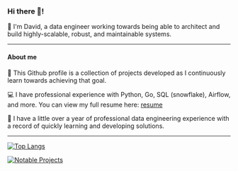 

### Hi there 👋!
🔭 I'm David, a data engineer working towards being able to architect and build highly-scalable, robust, and maintainable systems.

<!--
**DavidJS01/DavidJS01** is a ✨ _special_ ✨ repository because its `README.md` (this file) appears on your GitHub profile.

Here are some ideas to get you started:

-  I’m currently working on ...
- 🌱 I’m currently learning ...
- 👯 I’m looking to collaborate on ...
- 🤔 I’m looking for help with ...
- 💬 Ask me about ...
- 📫 How to reach me: ...
- 😄 Pronouns: ...
- ⚡ Fun fact: ...
-->
---
#### About me
💬 This Github profile is a collection of projects developed as I continuously learn towards achieving that goal.

💻 I have professional experience with Python, Go, SQL (snowflake), Airflow, and more. You can view my full resume here: [resume](resume/David_Shipman_Resume_Updated_11_19_2022.pdf)

🌱 I have a little over a year of professional data engineering experience with a record of quickly learning and developing solutions.

---
[![Top Langs](https://github-readme-stats.vercel.app/api/top-langs/?username=DavidJS01&theme=dracula)](https://github.com/anuraghazra/github-readme-stats)

[![Notable Projects](https://github-readme-stats.vercel.app/api/pin/?username=DavidJS01&repo=goTwitch-Analytics&theme=dracula)](https://github.com/anuraghazra/github-readme-stats)